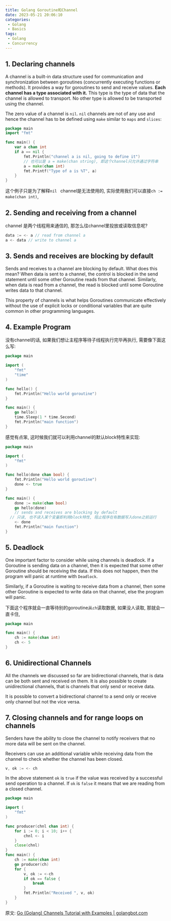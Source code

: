 ```yaml
---
title: Golang Goroutine和Channel
date: 2023-05-21 20:06:10
categories:
 - Golang
 - Basics
tags:
 - Golang
 - Concurrency
---
```


## 1. Declaring channels

A channel is a built-in data structure used for communication and synchronization between goroutines (concurrently executing functions or methods). It provides a way for goroutines to send and receive values. **Each channel has a type associated with it.** This type is the type of data that the channel is allowed to transport. No other type is allowed to be transported using the channel. 

The zero value of a channel is `nil`. `nil` channels are not of any use and hence the channel has to be defined using `make` similar to `maps` and `slices`:

```go
package main
import "fmt"

func main() {  
    var a chan int
    if a == nil {
        fmt.Println("channel a is nil, going to define it")
        // 也可以是 a = make(chan string), 即这个channel只允许通过字符串
        a = make(chan int)
        fmt.Printf("Type of a is %T", a)
    }
}
```

这个例子只是为了解释`nil ` channel是无法使用的, 实际使用我们可以直接`ch := make(chan int)`, 

## 2. Sending and receiving from a channel

channel 是两个线程用来通信的, 那怎么往channel里投放或读取信息呢?

```go
data := <- a // read from channel a  
a <- data // write to channel a  
```

## 3. Sends and receives are blocking by default

Sends and receives to a channel are blocking by default. What does this mean? When data is sent to a channel, the control is blocked in the send statement until some other Goroutine reads from that channel. Similarly, when data is read from a channel, the read is blocked until some Goroutine writes data to that channel.

This property of channels is what helps Goroutines communicate effectively without the use of explicit locks or conditional variables that are quite common in other programming languages.

## 4. Example Program

没有channel的话, 如果我们想让主程序等待子线程执行完毕再执行, 需要像下面这么写:

```go
package main

import (  
    "fmt"
    "time"
)

func hello() {  
    fmt.Println("Hello world goroutine")
}

func main() {  
    go hello()
    time.Sleep(1 * time.Second)
    fmt.Println("main function")
}
```

感觉有点笨, 这时候我们就可以利用channel的默认block特性来实现:

```go
package main

import (
	"fmt"
)

func hello(done chan bool) {
	fmt.Println("Hello world goroutine")
	done <- true
}

func main() {
	done := make(chan bool)
	go hello(done)
	// sends and receives are blocking by default
  // 只读, 也不读入某个变量即利用block特性, 阻止程序在有数据写入done之前运行
	<- done
	fmt.Println("main function")
}
```

## 5. Deadlock

One important factor to consider while using channels is deadlock. If a Goroutine is sending data on a channel, then it is expected that some other Goroutine should be receiving the data. If this does not happen, then the program will panic at runtime with `Deadlock`.

Similarly, if a Goroutine is waiting to receive data from a channel, then some other Goroutine is expected to write data on that channel, else the program will panic.

下面这个程序就会一直等待别的goroutine从`ch`读取数据, 如果没人读取, 那就会一直卡住, 

```go
package main

func main() {  
    ch := make(chan int)
    ch <- 5
}
```

## 6. Unidirectional Channels

All the channels we discussed so far are bidirectional channels, that is data can be both sent and received on them. It is also possible to create unidirectional channels, that is channels that only send or receive data. 

It is possible to convert a bidirectional channel to a send only or receive only channel but not the vice versa.

## 7. Closing channels and for range loops on channels

Senders have the ability to close the channel to notify receivers that no more data will be sent on the channel.

Receivers can use an additional variable while receiving data from the channel to check whether the channel has been closed.

```go
v, ok := <- ch  
```

In the above statement `ok` is `true` if the value was received by a successful send operation to a channel. If `ok` is `false` it means that we are reading from a closed channel. 

```go
package main

import (  
    "fmt"
)

func producer(chnl chan int) {  
    for i := 0; i < 10; i++ {
        chnl <- i
    }
    close(chnl)
}
func main() {  
    ch := make(chan int)
    go producer(ch)
    for {
        v, ok := <-ch
        if ok == false {
            break
        }
        fmt.Println("Received ", v, ok)
    }
}
```

原文: [Go (Golang) Channels Tutorial with Examples | golangbot.com](https://golangbot.com/channels/)
